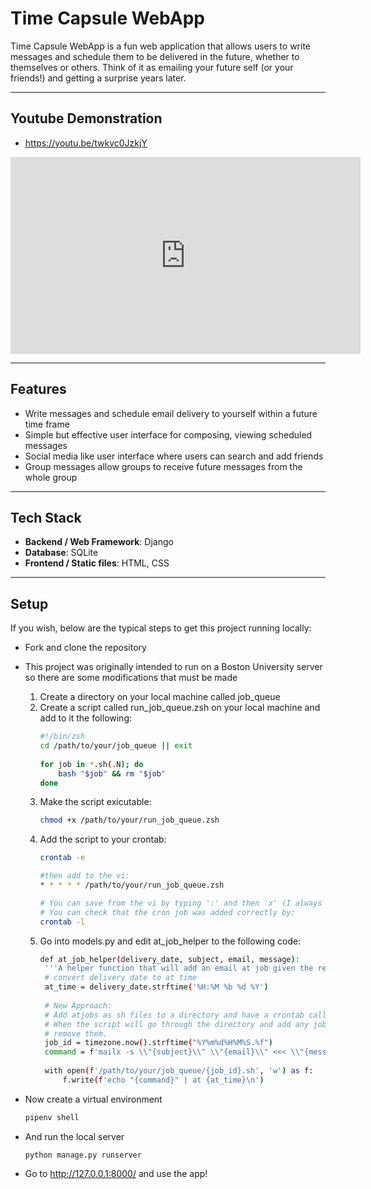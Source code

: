 # Time Capsule WebApp

Time Capsule WebApp is a fun web application that allows users to write messages and schedule them to be delivered in the future, whether to themselves or others. Think of it as emailing your future self (or your friends!) and getting a surprise years later.  

---

## Youtube Demonstration

- https://youtu.be/twkvc0JzkjY
<iframe width="560" height="315" src="https://www.youtube.com/embed/twkvc0JzkjY?si=-7iF6efqLFqDngpF" title="YouTube video player" frameborder="0" allow="accelerometer; autoplay; clipboard-write; encrypted-media; gyroscope; picture-in-picture; web-share" referrerpolicy="strict-origin-when-cross-origin" allowfullscreen></iframe>

---

## Features

- Write messages and schedule email delivery to yourself within a future time frame  
- Simple but effective user interface for composing, viewing scheduled messages  
- Social media like user interface where users can search and add friends
- Group messages allow groups to receive future messages from the whole group

---

## Tech Stack

- **Backend / Web Framework**: Django
- **Database**: SQLite
- **Frontend / Static files**: HTML, CSS 

---

## Setup

If you wish, below are the typical steps to get this project running locally:

- Fork and clone the repository
- This project was originally intended to run on a Boston University server so there are some modifications that must be made

    1. Create a directory on your local machine called job_queue
    2. Create a script called run_job_queue.zsh on your local machine and add to it the following:
       ```bash
       #!/bin/zsh
       cd /path/to/your/job_queue || exit
      
       for job in *.sh(.N); do
           bash "$job" && rm "$job"
       done
       ```
    3. Make the script exicutable:
       ```bash
       chmod +x /path/to/your/run_job_queue.zsh
       ```
    4. Add the script to your crontab:
       ```bash
       crontab -e

       #then add to the vi:
       * * * * * /path/to/your/run_job_queue.zsh

       # You can save from the vi by typing ':' and then 'x' (I always forget)
       # You can check that the cron job was added correctly by:
       crontab -l
       ```
    5. Go into models.py and edit at_job_helper to the following code:
       ```bash
       def at_job_helper(delivery_date, subject, email, message):
        '''A helper function that will add an email at job given the required fields.'''
        # convert delivery date to at time
        at_time = delivery_date.strftime('%H:%M %b %d %Y')
    
        # New Approach:
        # Add atjobs as sh files to a directory and have a crontab call a script every minute.
        # When the script will go through the directory and add any jobs there as at jobs then
        # remove them.
        job_id = timezone.now().strftime("%Y%m%d%H%M%S.%f")
        command = f'mailx -s \\"{subject}\\" \\"{email}\\" <<< \\"{message}\\"'
    
        with open(f'/path/to/your/job_queue/{job_id}.sh', 'w') as f:
            f.write(f'echo "{command}" | at {at_time}\n')
       ```
- Now create a virtual environment
  ```bash
  pipenv shell
  ```
- And run the local server
  ```
  python manage.py runserver
  ```
- Go to http://127.0.0.1:8000/ and use the app!
